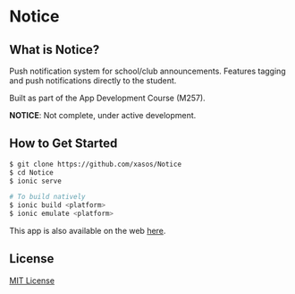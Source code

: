 Notice
======

## What is Notice?

Push notification system for school/club announcements. Features tagging and push notifications directly to the student.

Built as part of the App Development Course (M257).

**NOTICE**: Not complete, under active development.

## How to Get Started
```sh
$ git clone https://github.com/xasos/Notice
$ cd Notice
$ ionic serve

# To build natively
$ ionic build <platform>
$ ionic emulate <platform>
```

This app is also available on the web [here](https://notice.herokuapp.com/).

## License
[MIT License](LICENSE)
